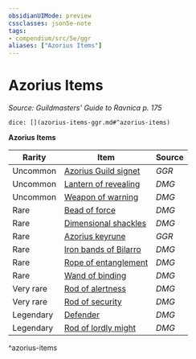 ```yaml
---
obsidianUIMode: preview
cssclasses: json5e-note
tags:
- compendium/src/5e/ggr
aliases: ["Azorius Items"]
---
```

# Azorius Items
*Source: Guildmasters' Guide to Ravnica p. 175* 

`dice: [](azorius-items-ggr.md#^azorius-items)`

**Azorius Items**

| Rarity | Item | Source |
|--------|------|--------|
| Uncommon | [Azorius Guild signet](/compendium/items/azorius-guild-signet-ggr.md) | *GGR* |
| Uncommon | [Lantern of revealing](/compendium/items/lantern-of-revealing.md) | *DMG* |
| Uncommon | [Weapon of warning](/compendium/items/weapon-of-warning.md) | *DMG* |
| Rare | [Bead of force](/compendium/items/bead-of-force.md) | *DMG* |
| Rare | [Dimensional shackles](/compendium/items/dimensional-shackles.md) | *DMG* |
| Rare | [Azorius keyrune](/compendium/items/azorius-keyrune-ggr.md) | *GGR* |
| Rare | [Iron bands of Bilarro](/compendium/items/iron-bands-of-bilarro.md) | *DMG* |
| Rare | [Rope of entanglement](/compendium/items/rope-of-entanglement.md) | *DMG* |
| Rare | [Wand of binding](/compendium/items/wand-of-binding.md) | *DMG* |
| Very rare | [Rod of alertness](/compendium/items/rod-of-alertness.md) | *DMG* |
| Very rare | [Rod of security](/compendium/items/rod-of-security.md) | *DMG* |
| Legendary | [Defender](/compendium/items/defender.md) | *DMG* |
| Legendary | [Rod of lordly might](/compendium/items/rod-of-lordly-might.md) | *DMG* |
^azorius-items